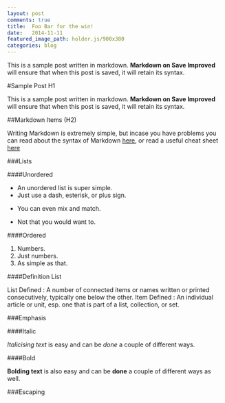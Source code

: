 ```yaml
---
layout: post
comments: true
title:  Foo Bar for the win!
date:   2014-11-11
featured_image_path: holder.js/900x380
categories: blog
---
```


This is a sample post written in markdown. __Markdown on Save Improved__ will ensure that when this post is saved, it will retain its syntax.

#Sample Post H1
 
This is a sample post written in markdown. __Markdown on Save Improved__ will ensure that when this post is saved, it will retain its syntax.
 
##Markdown Items (H2)
 
Writing Markdown is extremely simple, but incase you have problems you can read about the syntax of Markdown [here](http://daringfireball.net/projects/markdown/syntax "Markdon: Syntax"), or read a useful cheat sheet [here](http://support.mashery.com/docs/customizing\_your\_portal/Markdown\_Cheat\_Sheet "Markdown Cheat Sheet")
 
###Lists
 
####Unordered
 
- An unordered list is super simple.
- Just use a dash, esterisk, or plus sign.
* You can even mix and match.
+ Not that you would want to.
 
####Ordered
 
1. Numbers.
2. Just numbers.
3. As simple as that.
 
####Definition List
 
List Defined
: A number of connected items or names written or printed consecutively, typically one below the other.
Item Defined
: An individual article or unit, esp. one that is part of a list, collection, or set.
 
###Emphasis
 
####Italic
 
_Italicising text_ is easy and can be *done* a couple of different ways.
 
####Bold
 
__Bolding text__ is also easy and can be **done** a couple of different ways as well.
 
###Escaping
